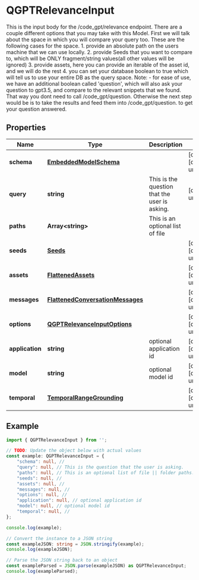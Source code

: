 
# QGPTRelevanceInput

This is the input body for the /code_gpt/relevance endpoint.  There are a couple different options that you may take with this Model.  First we will talk about the space in which you will compare your query too. These are the following cases for the space. 1. provide an absolute path on the users machine that we can use locally. 2. provide Seeds that you want to compare to, which will be ONLY fragment/string values(all other values will be ignored) 3. provide assets, here you can provide an iterable of the asset id, and we will do the rest 4. you can set your database boolean to true which will tell us to use your entire DB as the query space.  Note: - for ease of use, we have an additional boolean called \'question\', which will also ask your question to gpt3.5, and compare to the relevant snippets that we found. That way you dont need to call /code_gpt/question. Otherwise the next step would be is to take the results and feed them into /code_gpt/question. to get your question answered.

## Properties

Name | Type | Description | Notes
------------ | ------------- | ------------- | -------------
**schema** | [**EmbeddedModelSchema**](EmbeddedModelSchema) |  | [optional] [default to undefined]
**query** | **string** | This is the question that the user is asking. | [default to undefined]
**paths** | **Array&lt;string&gt;** | This is an optional list of file || folder paths. | [optional] [default to undefined]
**seeds** | [**Seeds**](Seeds) |  | [optional] [default to undefined]
**assets** | [**FlattenedAssets**](FlattenedAssets) |  | [optional] [default to undefined]
**messages** | [**FlattenedConversationMessages**](FlattenedConversationMessages) |  | [optional] [default to undefined]
**options** | [**QGPTRelevanceInputOptions**](QGPTRelevanceInputOptions) |  | [optional] [default to undefined]
**application** | **string** | optional application id | [optional] [default to undefined]
**model** | **string** | optional model id | [optional] [default to undefined]
**temporal** | [**TemporalRangeGrounding**](TemporalRangeGrounding) |  | [optional] [default to undefined]

## Example

```typescript
import { QGPTRelevanceInput } from '';

// TODO: Update the object below with actual values
const example: QGPTRelevanceInput = {
    "schema": null, // 
    "query": null, // This is the question that the user is asking.
    "paths": null, // This is an optional list of file || folder paths.
    "seeds": null, // 
    "assets": null, // 
    "messages": null, // 
    "options": null, // 
    "application": null, // optional application id
    "model": null, // optional model id
    "temporal": null, // 
};

console.log(example);

// Convert the instance to a JSON string
const exampleJSON: string = JSON.stringify(example);
console.log(exampleJSON);

// Parse the JSON string back to an object
const exampleParsed = JSON.parse(exampleJSON) as QGPTRelevanceInput;
console.log(exampleParsed);
```




